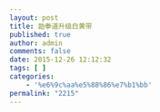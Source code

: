 ```yaml
---
layout: post
title: 跆拳道升级白黄带
published: true
author: admin
comments: false
date: 2015-12-26 12:12:32
tags: [ ]
categories:
    - '%e6%9c%aa%e5%88%86%e7%b1%bb'
permalink: "2215"
---
```

[][1]

 [1]: http://xujianian.com/jx/wp-content/uploads/2016/04/16972ce9d001829e07b5451cf5b3b964.jpg